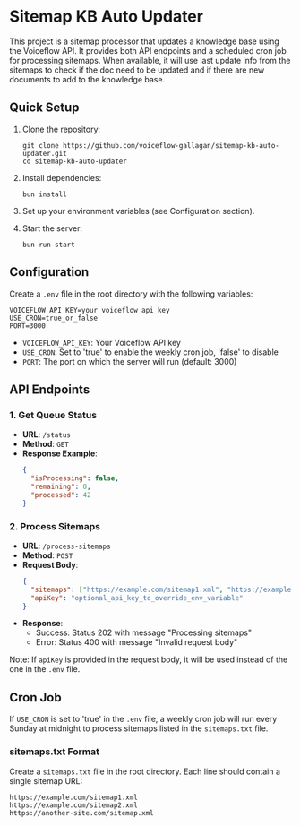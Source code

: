 # Sitemap KB Auto Updater

This project is a sitemap processor that updates a knowledge base using the Voiceflow API. It provides both API endpoints and a scheduled cron job for processing sitemaps. When available, it will use last update info from the sitemaps to check if the doc need to be updated and if there are new documents to add to the knowledge base.

## Quick Setup

1. Clone the repository:
   ```
   git clone https://github.com/voiceflow-gallagan/sitemap-kb-auto-updater.git
   cd sitemap-kb-auto-updater
   ```

2. Install dependencies:
   ```
   bun install
   ```

3. Set up your environment variables (see Configuration section).

4. Start the server:
   ```
   bun run start
   ```

## Configuration

Create a `.env` file in the root directory with the following variables:

```
VOICEFLOW_API_KEY=your_voiceflow_api_key
USE_CRON=true_or_false
PORT=3000
```

- `VOICEFLOW_API_KEY`: Your Voiceflow API key
- `USE_CRON`: Set to 'true' to enable the weekly cron job, 'false' to disable
- `PORT`: The port on which the server will run (default: 3000)

## API Endpoints

### 1. Get Queue Status

- **URL**: `/status`
- **Method**: `GET`
- **Response Example**:
  ```json
  {
    "isProcessing": false,
    "remaining": 0,
    "processed": 42
  }
  ```

### 2. Process Sitemaps

- **URL**: `/process-sitemaps`
- **Method**: `POST`
- **Request Body**:
  ```json
  {
    "sitemaps": ["https://example.com/sitemap1.xml", "https://example.com/sitemap2.xml"],
    "apiKey": "optional_api_key_to_override_env_variable"
  }
  ```
- **Response**:
  - Success: Status 202 with message "Processing sitemaps"
  - Error: Status 400 with message "Invalid request body"

Note: If `apiKey` is provided in the request body, it will be used instead of the one in the `.env` file.

## Cron Job

If `USE_CRON` is set to 'true' in the `.env` file, a weekly cron job will run every Sunday at midnight to process sitemaps listed in the `sitemaps.txt` file.

### sitemaps.txt Format

Create a `sitemaps.txt` file in the root directory. Each line should contain a single sitemap URL:
```
https://example.com/sitemap1.xml
https://example.com/sitemap2.xml
https://another-site.com/sitemap.xml
```
